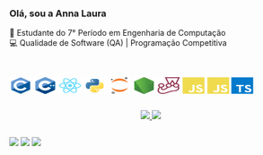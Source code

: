 ### Olá, sou a Anna Laura

 🔎 Estudante do 7° Período em Engenharia de Computação  
 💻 Qualidade de Software (QA) | Programação Competitiva

##

<div style="display: inline_block"><br>
  <img align="center" alt="Anna-C" height="30" width="40" src="https://raw.githubusercontent.com/devicons/devicon/master/icons/c/c-original.svg">
  <img align="center" alt="Anna-Cplusplus" height="30" width="40" src="https://raw.githubusercontent.com/devicons/devicon/master/icons/cplusplus/cplusplus-original.svg">
  <img align="center" alt="Anna-React" height="30" width="40" src="https://raw.githubusercontent.com/devicons/devicon/master/icons/react/react-original.svg">
  <img align="center" alt="Anna-Python" height="30" width="40" src="https://raw.githubusercontent.com/devicons/devicon/master/icons/python/python-original.svg">
  <img align="center" alt="Anna-Jupyter" height="30" width="40" src="https://raw.githubusercontent.com/devicons/devicon/master/icons/jupyter/jupyter-original.svg">
  <img align="center" alt="Anna-Node" height="30" width="40" src="https://raw.githubusercontent.com/devicons/devicon/master/icons/nodejs/nodejs-original.svg">
  <img align="center" alt="Anna-Jest" height="30" width="40" src="https://raw.githubusercontent.com/devicons/devicon/master/icons/jest/jest-plain.svg">
   <img align="center" alt="Anna-Javascript" height="30" width="40" src="https://raw.githubusercontent.com/devicons/devicon/master/icons/javascript/javascript-plain.svg">
  <img align="center" alt="Anna-Javascript" height="30" width="40" src="https://raw.githubusercontent.com/devicons/devicon/master/icons/javascript/javascript-plain.svg">
  <img align="center" alt="Anna-Typescript" height="30" width="40" src="https://raw.githubusercontent.com/devicons/devicon/master/icons/typescript/typescript-original.svg">
</div>

##

<div align="center">
  <a href="https://github.com/annalaurams">
  <img width="48%" src="https://github-readme-stats.vercel.app/api?username=annalaurams&show_icons=true&theme=github_dark&include_all_commits=true&count_private=true"/>
  <img <img width="45%" src="https://github-readme-stats.vercel.app/api/top-langs/?username=annalaurams&layout=compact&langs_count=7&theme=github_dark"/>  
</div>

##
<div>
  <a href="https://instagram.com/annalaurasm" target="_blank"><img src="https://img.shields.io/badge/-Instagram-%23E4405F?style=for-the-badge&logo=instagram&logoColor=white" target="_blank"></a>
  <a href = "mailto:nalauramoura@gmail.com"><img src="https://img.shields.io/badge/Gmail-D14836?style=for-the-badge&logo=gmail&logoColor=white" target="_blank"></a>
    <a href="https://www.linkedin.com/in/annalaurams" target="_blank"><img src="https://img.shields.io/badge/-LinkedIn-%230077B5?style=for-the-badge&logo=linkedin&logoColor=white" target="_blank"></a> 
</div>

